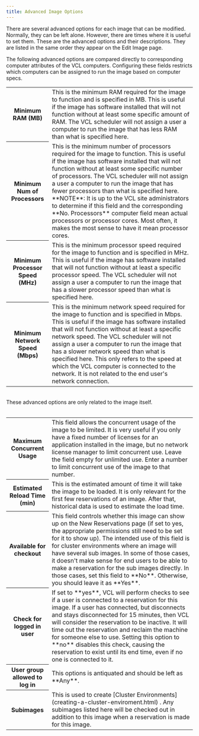 ```yaml
---
title: Advanced Image Options
---
```


There are several advanced options for each image that can be modified.
Normally, they can be left alone. However, there are times where it is
useful to set them. These are the advanced options and their descriptions.
They are listed in the same order they appear on the Edit Image page.

The following advanced options are compared directly to corresponding
computer attributes of the VCL computers. Configuring these fields
restricts which computers can be assigned to run the image based on
computer specs.
<table>
<tr>
<th>Minimum RAM (MB)</th>
<td>This is the minimum RAM required for the image to
function and is specified in MB. This is useful if the image has software
installed that will not function without at least some specific amount of
RAM. The VCL scheduler will not assign a user a computer to run the image
that has less RAM than what is specified here.</td>
</tr>
<tr>
<th>Minimum Num of Processors</th>
<td>This is the minimum number of processors
required for the image to function. This is useful if the image has
software installed that will not function without at least some specific
number of processors. The VCL scheduler will not assign a user a computer
to run the image that has fewer processors than what is specified here.
**NOTE**: It is up to the VCL site administrators to determine if this field
and the corresponding **No. Processors** computer field mean actual
processors or processor cores. Most often, it makes the most sense to have
it mean processor cores.</td>
</tr>
<tr>
<th>Minimum Processor Speed (MHz)</th>
<td>This is the minimum processor speed
required for the image to function and is specified in MHz. This is useful
if the image has software installed that will not function without at least
a specific processor speed. The VCL scheduler will not assign a user a
computer to run the image that has a slower processor speed than what is
specified here.</td>
</tr>
<tr>
<th>Minimum Network Speed (Mbps)</th>
<td>This is the minimum network speed required
for the image to function and is specified in Mbps. This is useful if the
image has software installed that will not function without at least a
specific network speed. The VCL scheduler will not assign a user a computer
to run the image that has a slower network speed than what is specified
here. This only refers to the speed at which the VCL computer is connected
to the network. It is not related to the end user's network connection.</td>
</tr>
</table>
<br/>
These advanced options are only related to the image itself.<br/>
<br/>
<table>
<tr>
<th>Maximum Concurrent Usage</th>
<td>This field allows the concurrent usage of the
image to be limited. It is very useful if you only have a fixed number of
licenses for an application installed in the image, but no network license
manager to limit concurrent use. Leave the field empty for unlimited use.
Enter a number to limit concurrent use of the image to that number.</td>
</tr>
<tr>
<th>Estimated Reload Time (min)</th>
<td>This is the estimated amount of time it will
take the image to be loaded. It is only relevant for the first few
reservations of an image. After that, historical data is used to estimate
the load time.</td>
</tr>
<tr>
<th>Available for checkout</td>
<td>This field controls whether this image can show up
on the New Reservations page (if set to yes, the appropriate permissions
still need to be set for it to show up). The intended use of this field is
for cluster environments where an image will have several sub images. In
some of those cases, it doesn't make sense for end users to be able to make
a reservation for the sub  images directly. In those cases, set this field
to **No**. Otherwise, you should leave it as **Yes**.</td>
</tr>
<tr>
<th>Check for logged in user</th>
<td>If set to **yes**, VCL will perform checks to see
if a user is connected to a reservation for this image. If a user has
connected, but disconnects and stays disconnected for 15 minutes, then VCL
will consider the reservation to be inactive. It will time out the
reservation and reclaim the machine for someone else to use. Setting this
option to **no** disables this check, causing the reservation to exist until
its end time, even if no one is connected to it.</td>
</tr>
<tr>
<th>User group allowed to log in</th>
<td>This options is antiquated and should be
left as **Any**.</td>
</tr>
<tr>
<th>Subimages</th>
<td>This is used to create [Cluster Environments](creating-a-cluster-enviroment.html)
. Any subimages listed here will be checked out in addition to this image
when a reservation is made for this image.</td>
</tr>
</table>